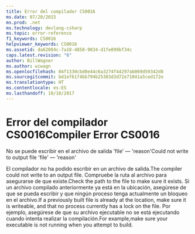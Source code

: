```yaml
---
title: Error del compilador CS0016
ms.date: 07/20/2015
ms.prod: .net
ms.technology: devlang-csharp
ms.topic: error-reference
f1_keywords: CS0016
helpviewer_keywords: CS0016
ms.assetid: da62084c-7a18-4858-9034-d1fe099bf34c
caps.latest.revision: "6"
author: BillWagner
ms.author: wiwagn
ms.openlocfilehash: 04f1330cbd0e44c6a3274f44297ab069d59342d8
ms.sourcegitcommit: bd1ef61f4bb794b25383d3d72e71041a5ced172e
ms.translationtype: HT
ms.contentlocale: es-ES
ms.lasthandoff: 10/18/2017
---
```

# <a name="compiler-error-cs0016"></a><span data-ttu-id="7be25-102">Error del compilador CS0016</span><span class="sxs-lookup"><span data-stu-id="7be25-102">Compiler Error CS0016</span></span>
<span data-ttu-id="7be25-103">No se puede escribir en el archivo de salida 'file' — 'reason'</span><span class="sxs-lookup"><span data-stu-id="7be25-103">Could not write to output file 'file' — 'reason'</span></span>  
  
 <span data-ttu-id="7be25-104">El compilador no ha podido escribir en un archivo de salida.</span><span class="sxs-lookup"><span data-stu-id="7be25-104">The compiler could not write to an output file.</span></span> <span data-ttu-id="7be25-105">Compruebe la ruta al archivo para asegurarse de que existe.</span><span class="sxs-lookup"><span data-stu-id="7be25-105">Check the path to the file to make sure it exists.</span></span> <span data-ttu-id="7be25-106">Si un archivo compilado anteriormente ya está en la ubicación, asegúrese de que se pueda escribir y que ningún proceso tenga actualmente un bloqueo en el archivo.</span><span class="sxs-lookup"><span data-stu-id="7be25-106">If a previously built file is already at the location, make sure it is writeable, and that no process currently has a lock on the file.</span></span> <span data-ttu-id="7be25-107">Por ejemplo, asegúrese de que su archivo ejecutable no se está ejecutando cuando intenta realizar la compilación.</span><span class="sxs-lookup"><span data-stu-id="7be25-107">For example,make sure your executable is not running when you attempt to build.</span></span>
